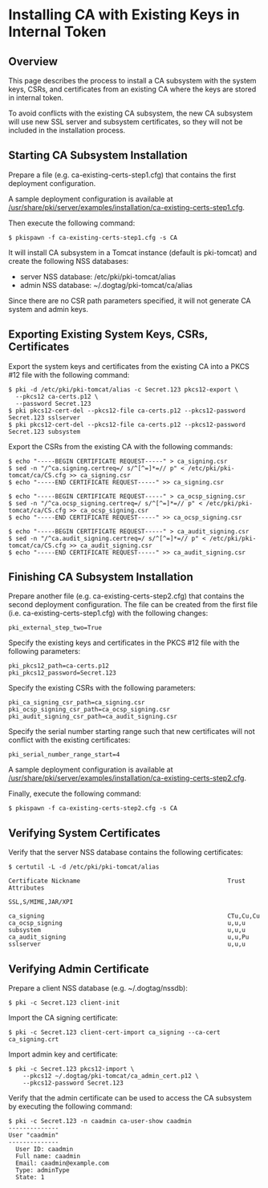 Installing CA with Existing Keys in Internal Token
==================================================

Overview
--------

This page describes the process to install a CA subsystem with the system keys, CSRs, and certificates from an existing CA
where the keys are stored in internal token.

To avoid conflicts with the existing CA subsystem, the new CA subsystem will use new SSL server and subsystem certificates,
so they will not be included in the installation process.

Starting CA Subsystem Installation
----------------------------------

Prepare a file (e.g. ca-existing-certs-step1.cfg) that contains the first deployment configuration.

A sample deployment configuration is available at [/usr/share/pki/server/examples/installation/ca-existing-certs-step1.cfg](../../../base/server/examples/installation/ca-existing-certs-step1.cfg).

Then execute the following command:

```
$ pkispawn -f ca-existing-certs-step1.cfg -s CA
```

It will install CA subsystem in a Tomcat instance (default is pki-tomcat) and create the following NSS databases:
* server NSS database: /etc/pki/pki-tomcat/alias
* admin NSS database: ~/.dogtag/pki-tomcat/ca/alias

Since there are no CSR path parameters specified, it will not generate CA system and admin keys.

Exporting Existing System Keys, CSRs, Certificates
--------------------------------------------------

Export the system keys and certificates from the existing CA into a PKCS #12 file with the following command:

```
$ pki -d /etc/pki/pki-tomcat/alias -c Secret.123 pkcs12-export \
  --pkcs12 ca-certs.p12 \
  --password Secret.123
$ pki pkcs12-cert-del --pkcs12-file ca-certs.p12 --pkcs12-password Secret.123 sslserver
$ pki pkcs12-cert-del --pkcs12-file ca-certs.p12 --pkcs12-password Secret.123 subsystem
```

Export the CSRs from the existing CA with the following commands:

```
$ echo "-----BEGIN CERTIFICATE REQUEST-----" > ca_signing.csr
$ sed -n "/^ca.signing.certreq=/ s/^[^=]*=// p" < /etc/pki/pki-tomcat/ca/CS.cfg >> ca_signing.csr
$ echo "-----END CERTIFICATE REQUEST-----" >> ca_signing.csr

$ echo "-----BEGIN CERTIFICATE REQUEST-----" > ca_ocsp_signing.csr
$ sed -n "/^ca.ocsp_signing.certreq=/ s/^[^=]*=// p" < /etc/pki/pki-tomcat/ca/CS.cfg >> ca_ocsp_signing.csr
$ echo "-----END CERTIFICATE REQUEST-----" >> ca_ocsp_signing.csr

$ echo "-----BEGIN CERTIFICATE REQUEST-----" > ca_audit_signing.csr
$ sed -n "/^ca.audit_signing.certreq=/ s/^[^=]*=// p" < /etc/pki/pki-tomcat/ca/CS.cfg >> ca_audit_signing.csr
$ echo "-----END CERTIFICATE REQUEST-----" >> ca_audit_signing.csr
```

Finishing CA Subsystem Installation
-----------------------------------

Prepare another file (e.g. ca-existing-certs-step2.cfg) that contains the second deployment configuration.
The file can be created from the first file (i.e. ca-existing-certs-step1.cfg) with the following changes:

```
pki_external_step_two=True
```

Specify the existing keys and certificates in the PKCS #12 file with the following parameters:

```
pki_pkcs12_path=ca-certs.p12
pki_pkcs12_password=Secret.123
```

Specify the existing CSRs with the following parameters:

```
pki_ca_signing_csr_path=ca_signing.csr
pki_ocsp_signing_csr_path=ca_ocsp_signing.csr
pki_audit_signing_csr_path=ca_audit_signing.csr
```

Specify the serial number starting range such that new certificates will not conflict with the existing certificates:

```
pki_serial_number_range_start=4
```

A sample deployment configuration is available at [/usr/share/pki/server/examples/installation/ca-existing-certs-step2.cfg](../../../base/server/examples/installation/ca-existing-certs-step2.cfg).

Finally, execute the following command:

```
$ pkispawn -f ca-existing-certs-step2.cfg -s CA
```

Verifying System Certificates
-----------------------------

Verify that the server NSS database contains the following certificates:

```
$ certutil -L -d /etc/pki/pki-tomcat/alias

Certificate Nickname                                         Trust Attributes
                                                             SSL,S/MIME,JAR/XPI

ca_signing                                                   CTu,Cu,Cu
ca_ocsp_signing                                              u,u,u
subsystem                                                    u,u,u
ca_audit_signing                                             u,u,Pu
sslserver                                                    u,u,u
```

Verifying Admin Certificate
---------------------------

Prepare a client NSS database (e.g. ~/.dogtag/nssdb):

```
$ pki -c Secret.123 client-init
```

Import the CA signing certificate:

```
$ pki -c Secret.123 client-cert-import ca_signing --ca-cert ca_signing.crt
```

Import admin key and certificate:

```
$ pki -c Secret.123 pkcs12-import \
    --pkcs12 ~/.dogtag/pki-tomcat/ca_admin_cert.p12 \
    --pkcs12-password Secret.123
```

Verify that the admin certificate can be used to access the CA subsystem by executing the following command:

```
$ pki -c Secret.123 -n caadmin ca-user-show caadmin
--------------
User "caadmin"
--------------
  User ID: caadmin
  Full name: caadmin
  Email: caadmin@example.com
  Type: adminType
  State: 1
```
